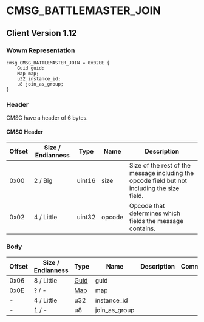 # CMSG_BATTLEMASTER_JOIN

## Client Version 1.12

### Wowm Representation
```rust,ignore
cmsg CMSG_BATTLEMASTER_JOIN = 0x02EE {
    Guid guid;
    Map map;
    u32 instance_id;
    u8 join_as_group;
}
```
### Header

CMSG have a header of 6 bytes.

#### CMSG Header

| Offset | Size / Endianness | Type   | Name   | Description |
| ------ | ----------------- | ------ | ------ | ----------- |
| 0x00   | 2 / Big           | uint16 | size   | Size of the rest of the message including the opcode field but not including the size field.|
| 0x02   | 4 / Little        | uint32 | opcode | Opcode that determines which fields the message contains.|

### Body

| Offset | Size / Endianness | Type | Name | Description | Comment |
| ------ | ----------------- | ---- | ---- | ----------- | ------- |
| 0x06 | 8 / Little | [Guid](../spec/packed-guid.md) | guid |  |  |
| 0x0E | ? / - | [Map](map.md) | map |  |  |
| - | 4 / Little | u32 | instance_id |  |  |
| - | 1 / - | u8 | join_as_group |  |  |

